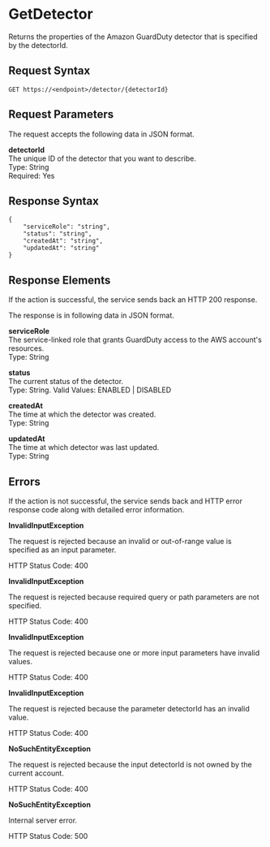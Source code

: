 # GetDetector<a name="get-detector"></a>

Returns the properties of the Amazon GuardDuty detector that is specified by the detectorId\.

## Request Syntax<a name="get-detector-request-syntax"></a>

```
GET https://<endpoint>/detector/{detectorId}
```

## Request Parameters<a name="get-detector-request-parameters"></a>

The request accepts the following data in JSON format\.

**detectorId**  
The unique ID of the detector that you want to describe\.  
Type: String  
Required: Yes

## Response Syntax<a name="get-detector-response-syntax"></a>

```
{
    "serviceRole": "string",
    "status": "string",
    "createdAt": "string",
    "updatedAt": "string"
}
```

## Response Elements<a name="get-detector-response-parameters"></a>

If the action is successful, the service sends back an HTTP 200 response\.

 The response is in following data in JSON format\. 

**serviceRole**  
The service\-linked role that grants GuardDuty access to the AWS account's resources\.   
Type: String

**status**  
The current status of the detector\.  
Type: String\. Valid Values: ENABLED | DISABLED

**createdAt**  
The time at which the detector was created\.  
Type: String

**updatedAt**  
The time at which detector was last updated\.  
Type: String

## Errors<a name="get-detector-errors"></a>

If the action is not successful, the service sends back and HTTP error response code along with detailed error information\.

**InvalidInputException**

The request is rejected because an invalid or out\-of\-range value is specified as an input parameter\.

HTTP Status Code: 400 

**InvalidInputException**

The request is rejected because required query or path parameters are not specified\.

HTTP Status Code: 400 

**InvalidInputException**

The request is rejected because one or more input parameters have invalid values\.

HTTP Status Code: 400 

**InvalidInputException**

The request is rejected because the parameter detectorId has an invalid value\.

HTTP Status Code: 400 

**NoSuchEntityException**

The request is rejected because the input detectorId is not owned by the current account\.

HTTP Status Code: 400 

**NoSuchEntityException**

Internal server error\.

HTTP Status Code: 500 